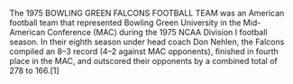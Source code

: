 The 1975 BOWLING GREEN FALCONS FOOTBALL TEAM was an American football team that represented Bowling Green University in the Mid-American Conference (MAC) during the 1975 NCAA Division I football season. In their eighth season under head coach Don Nehlen, the Falcons compiled an 8–3 record (4–2 against MAC opponents), finished in fourth place in the MAC, and outscored their opponents by a combined total of 278 to 166.[1]

